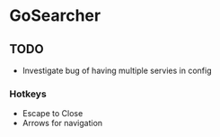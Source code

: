# GoSearcher

## TODO

- Investigate bug of having multiple servies in config

### Hotkeys
- Escape to Close
- Arrows for navigation
